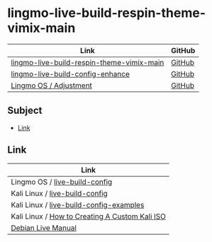 

# lingmo-live-build-respin-theme-vimix-main

| Link | GitHub |
| ---- | ------ |
| [lingmo-live-build-respin-theme-vimix-main](https://samwhelp.github.io/lingmo-live-build-respin-theme-vimix-main/) | [GitHub](https://github.com/samwhelp/lingmo-live-build-respin-theme-vimix-main) |
| [lingmo-live-build-config-enhance](https://samwhelp.github.io/lingmo-live-build-config-enhance/) | [GitHub](https://github.com/samwhelp/lingmo-live-build-config-enhance) |
| [Lingmo OS / Adjustment](https://samwhelp.github.io/lingmo-adjustment/) | [GitHub](https://github.com/samwhelp/lingmo-adjustment) |




## Subject

* [Link](#link)




## Link

| Link |
| ---- |
| Lingmo OS / [live-build-config](https://github.com/LingmoOS/live-build-config) |
| Kali Linux / [live-build-config](https://gitlab.com/kalilinux/build-scripts/live-build-config) |
| Kali Linux / [live-build-config-examples](https://gitlab.com/kalilinux/recipes/live-build-config-examples) |
| Kali Linux / [How to Creating A Custom Kali ISO](https://www.kali.org/docs/development/live-build-a-custom-kali-iso/) |
| [Debian Live Manual](https://live-team.pages.debian.net/live-manual/html/live-manual/index.en.html) |
